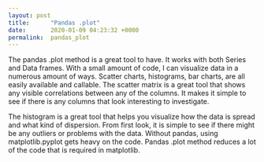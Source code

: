 ```yaml
---
layout: post
title:      "Pandas .plot"
date:       2020-01-09 04:23:32 +0000
permalink:  pandas_plot
---
```



The pandas .plot method is a great tool to have.  It works with both Series and Data frames.  With a small amount of code, I can visualize data in a numerous amount of ways.  Scatter charts, histograms, bar charts, are all easily available and callable.  The scatter matrix is a great tool that shows any visible correlations between any of the columns.  It makes it simple to see if there is any columns that look interesting to investigate. 

The histogram is a great tool that helps you visualize how the data is spread and what kind of dispersion.  From first look, it is simple to see if there might be any outliers or problems with the data.  Without pandas, using matplotlib.pyplot gets heavy on the code.  Pandas .plot method reduces a lot of the code that is required in matplotlib.
